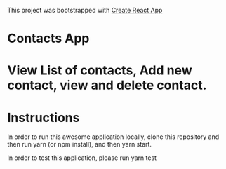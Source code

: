 This project was bootstrapped with [Create React App](https://github.com/facebookincubator/create-react-app)

# Contacts App
# View List of contacts, Add new contact, view and delete contact.


# Instructions

In order to run this awesome application locally, clone this repository and then run yarn (or npm install), and then yarn start.


In order to test this application, please run yarn test